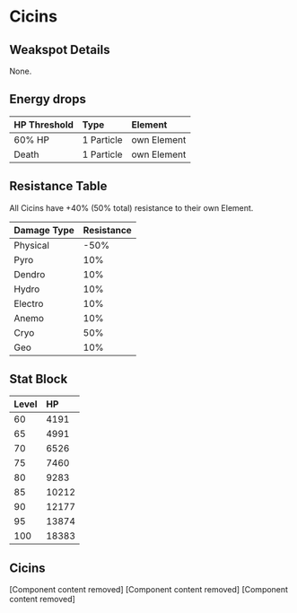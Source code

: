 # Cicins

## Weakspot Details

None.

## Energy drops

| HP Threshold | Type       | Element     |
| :----------- | :--------- | :---------- |
| 60% HP       | 1 Particle | own Element |
| Death        | 1 Particle | own Element |

## Resistance Table

All Cicins have +40% (50% total) resistance to their own Element.

| Damage Type | Resistance |
| :---------- | :--------- |
| Physical    | -50%       |
| Pyro        | 10%        |
| Dendro      | 10%        |
| Hydro       | 10%        |
| Electro     | 10%        |
| Anemo       | 10%        |
| Cryo        | 50%        |
| Geo         | 10%        |

## Stat Block

| Level | HP    |
| :---- | :---- |
| 60    | 4191  |
| 65    | 4991  |
| 70    | 6526  |
| 75    | 7460  |
| 80    | 9283  |
| 85    | 10212 |
| 90    | 12177 |
| 95    | 13874 |
| 100   | 18383 |

## Cicins

[Component content removed]
[Component content removed]
[Component content removed]